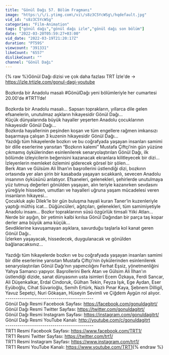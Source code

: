 ```yaml
---
title: "Gönül Dağı 57. Bölüm Fragmanı"
image: "https:\/\/i.ytimg.com\/vi\/s8z3C5YcWSg\/hqdefault.jpg"
vid_id: "s8z3C5YcWSg"
categories: "Film-Animation"
tags: ["gönül dağı","gönül dağı izle","gönül dağı son bölüm"]
date: "2022-03-20T05:59:27+03:00"
vid_date: "2022-03-19T21:20:17Z"
duration: "PT59S"
viewcount: "391331"
likeCount: "6557"
dislikeCount: ""
channel: "Gönül Dağı"
---
```

{% raw %}Gönül Dağı dizisi ve çok daha fazlası TRT İzle'de → <a rel="nofollow" target="blank" href="https://izle.trtizle.com/gonul-dagi-youtube">https://izle.trtizle.com/gonul-dagi-youtube</a><br /><br />Bozkırda bir Anadolu masalı #GönülDağı yeni bölümleriyle her cumartesi 20.00'de #TRT1’de!<br /><br />Bozkırda bir Anadolu masalı... Sapsarı toprakların, yıllarca dile gelen efsanelerin, unutulmaz aşkların hikayesidir Gönül Dağı...<br />Küçük dünyalarında büyük hayaller yeşerten Anadolu çocuklarının hikayesidir Gönül Dağı…<br />Bozkırda hayallerinin peşinden koşan ve tüm engellere rağmen imkansızı başarmaya çalışan 3 kuzenin hikayesidir Gönül Dağı…<br />Yazdığı tüm hikayelerde bozkırı ve bu coğrafyada yaşayan insanları samimi bir dille eserlerine yansıtan “Bozkırın kalemi” Mustafa Çiftçi’nin gün yüzüne çıkmamış öykülerinden esinlenilerek senaryolaştırılan Gönül Dağı, ilk bölümde izleyicilerin beğenisini kazanacak ekranlara kilitleyecek bir dizi...<br />İzleyenlerin memleket özlemini giderecek görsel bir şölen...<br />Berk Atan ve Gülsüm Ali İlhan’ın başrollerini üstlendiği dizi, bozkırın ortasında yer alan şirin bir kasabada yaşayan sıcakkanlı, sevecen Anadolu insanının öyküsünü anlatıyor. Efsaneleri, gelenekleri, şehirlerde unutulmaya yüz tutmuş değerleri gönülden yaşayan, alın teriyle kazanırken sevdasını yüreğiyle hisseden, umutları ve hayalleri uğruna yaşam mücadelesi veren insanların hikayesi...<br />Çocukluk aşkı Dilek’le bir gün buluşma hayali kuran Taner’in kuzenleriyle yaptığı müthiş icat… Düğüncüleri, ağıtçıları, gelenekleri, tüm samimiyetiyle Anadolu insanı... Bozkır topraklarının süsü özgürlük timsali Yılki Atları...<br />Nerde bir aşığın, bir yetimin kalbi kırılsa Gönül Dağından bir parça taş kopar derler ama büyük ama küçük...<br />Sevdiklerine kavuşamayan aşıklara, savurduğu taşlarla kol kanat geren Gönül Dağı..<br />İzlerken yaşayacak, hissedecek, duygulanacak ve gönülden bağlanacaksınız...<br /><br />Yazdığı tüm hikayelerde bozkırı ve bu coğrafyada yaşayan insanları samimi bir dille eserlerine yansıtan Mustafa Çiftçi’nin öykülerinden esinlenilerek senaryolaştırılan Gönül Dağı’nın yapımcılığını Ferhat Eşsiz, yönetmenliğini Yahya Samancı yapıyor. Başrollerini Berk Atan ve Gülsim Ali İlhan'ın üstlendiği dizide, sanat dünyasının usta isimleri Ecem Özkaya, Ferdi Sancar, Ali Düşenkalkar, Erdal Cindoruk, Gülhan Tekin, Feyza Işık, Ege Aydan, Eser Eyüboğlu, Cihat Süvarioğlu, Semih Ertürk, Nazlı Pınar Kaya, Şebnem Dilligil, Yavuz Sepetçi, Nuri Gökaşan, Hüseyin Sevimli ve Çiğdem Aygün rol alıyor.<br />-------------------------------------------<br />Gönül Dağı Resmi Facebook Sayfası: <a rel="nofollow" target="blank" href="https://facebook.com/gonuldagitrt/">https://facebook.com/gonuldagitrt/</a><br />Gönül Dağı Resmi Twitter Sayfası: <a rel="nofollow" target="blank" href="https://twitter.com/gonuldagitrt/">https://twitter.com/gonuldagitrt/</a><br />Gönül Dağı Resmi Instagram Sayfası: <a rel="nofollow" target="blank" href="https://instagram.com/gonuldagitrt/">https://instagram.com/gonuldagitrt/</a><br />Gönül Dağı Resmi YouTube Kanalı: <a rel="nofollow" target="blank" href="http://youtube.com/c/gonuldagitrt">http://youtube.com/c/gonuldagitrt</a><br />-------------------------------------------<br />TRT1 Resmi Facebook Sayfası: <a rel="nofollow" target="blank" href="https://www.facebook.com/TRT1/">https://www.facebook.com/TRT1/</a><br />TRT1 Resmi Twitter Sayfası: <a rel="nofollow" target="blank" href="https://twitter.com/trt1/">https://twitter.com/trt1/</a><br />TRT1 Resmi Instagram Sayfası: <a rel="nofollow" target="blank" href="https://www.instagram.com/trt1/">https://www.instagram.com/trt1/</a><br />TRT1 Resmi YouTube Kanalı: <a rel="nofollow" target="blank" href="https://www.youtube.com/TRT1">https://www.youtube.com/TRT1</a>{% endraw %}
